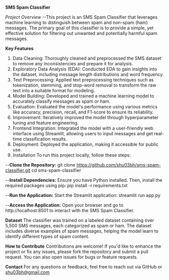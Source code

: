 **SMS Spam Classifier**

*Project Overview*
--This project is an SMS Spam Classifier that leverages machine learning to distinguish between spam and non-spam (ham) messages. The primary goal of this classifier is to provide a simple, yet effective solution for filtering out unwanted and potentially harmful spam messages.

**Key Features**
1. Data Cleaning: Thoroughly cleaned and preprocessed the SMS dataset to remove any inconsistencies and prepare it for analysis.
2. Exploratory Data Analysis (EDA): Conducted EDA to gain insights into the dataset, including message length distributions and word frequency.
3. Text Preprocessing: Applied text preprocessing techniques such as tokenization, stemming, and stop-word removal to transform the raw text into a suitable format for modeling.
4. Model Building: Developed and trained a machine learning model to accurately classify messages as spam or ham.
5. Evaluation: Evaluated the model's performance using various metrics like accuracy, precision, recall, and F1-score to ensure its reliability.
6. Improvement: Iteratively improved the model through hyperparameter tuning and feature engineering.
7. Frontend Integration: Integrated the model with a user-friendly web interface using Streamlit, allowing users to input messages and get real-time classification results.
8. Deployment: Deployed the application, making it accessible for public use.
9. Installation
To run this project locally, follow these steps:

--**Clone the Repository:**
git clone https://github.com/shu03bh/sms-spam-classifier.git
cd sms-spam-classifier

--**Install Dependencies:** Ensure you have Python installed. Then, install the required packages using pip:
pip install -r requirements.txt

--**Run the Application:** Start the Streamlit application:
streamlit run app.py

--**Access the Application:** Open your browser and go to http://localhost:8501 to interact with the SMS Spam Classifier.


**Dataset**
The classifier was trained on a labeled dataset containing over 5,500 SMS messages, each categorized as spam or ham. The dataset includes diverse examples of spam messages, helping the model learn to identify different types of spam content.


**How to Contribute**
Contributions are welcome! If you'd like to enhance the project or fix any issues, please fork the repository and submit a pull request. You can also open issues for bugs or feature requests.

**Contact**
For any questions or feedback, feel free to reach out via GitHub or shu03bh@gmail.com
